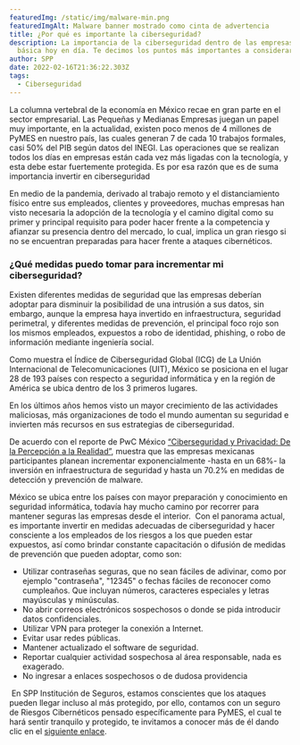 ```yaml
---
featuredImg: /static/img/malware-min.png
featuredImgAlt: Malware banner mostrado como cinta de advertencia
title: ¿Por qué es importante la ciberseguridad?
description: La importancia de la ciberseguridad dentro de las empresas es
  básica hoy en día. Te decimos los puntos más importantes a considerar
author: SPP
date: 2022-02-16T21:36:22.303Z
tags:
  - Ciberseguridad
---
```

La columna vertebral de la economía en México recae en gran parte en el sector empresarial. Las Pequeñas y Medianas Empresas juegan un papel muy importante, en la actualidad, existen poco menos de 4 millones de PyMES en nuestro país, las cuales generan 7 de cada 10 trabajos formales, casi 50% del PIB según datos del INEGI. Las operaciones que se realizan todos los días en empresas están cada vez más ligadas con la tecnología, y esta debe estar fuertemente protegida. Es por esa razón que es de suma importancia invertir en ciberseguridad

En medio de la pandemia, derivado al trabajo remoto y el distanciamiento físico entre sus empleados, clientes y proveedores, muchas empresas han visto necesaria la adopción de la tecnología y el camino digital como su primer y principal requisito para poder hacer frente a la competencia y afianzar su presencia dentro del mercado, lo cual, implica un gran riesgo si no se encuentran preparadas para hacer frente a ataques cibernéticos.

### ¿Qué medidas puedo tomar para incrementar mi ciberseguridad?

Existen diferentes medidas de seguridad que las empresas deberían adoptar para disminuir la posibilidad de una intrusión a sus datos, sin embargo, aunque la empresa haya invertido en infraestructura, seguridad perimetral, y diferentes medidas de prevención, el principal foco rojo son los mismos empleados, expuestos a robo de identidad, phishing, o robo de información mediante ingeniería social.

Como muestra el Índice de Ciberseguridad Global (ICG) de La Unión Internacional de Telecomunicaciones (UIT), México se posiciona en el lugar 28 de 193 países con respecto a seguridad informática y en la región de América se ubica dentro de los 3 primeros lugares.

En los últimos años hemos visto un mayor crecimiento de las actividades maliciosas, más organizaciones de todo el mundo aumentan su seguridad e invierten más recursos en sus estrategias de ciberseguridad.

De acuerdo con el reporte de PwC México [“Ciberseguridad y Privacidad: De la Percepción a la Realidad”](https://www.pwc.com/mx/es/risk-assurance-services/archivo/20170605-pg-flyer-estudio-privacidad.pdf), muestra que las empresas mexicanas participantes planean incrementar exponencialmente -hasta en un 68%- la inversión en infraestructura de seguridad y hasta un 70.2% en medidas de detección y prevención de malware.

México se ubica entre los países con mayor preparación y conocimiento en seguridad informática, todavía hay mucho camino por recorrer para mantener seguras las empresas desde el interior.  Con el panorama actual, es importante invertir en medidas adecuadas de ciberseguridad y hacer consciente a los empleados de los riesgos a los que pueden estar expuestos, así como brindar constante capacitación o difusión de medidas de prevención que pueden adoptar, como son:

* Utilizar contraseñas seguras, que no sean fáciles de adivinar, como por ejemplo "contraseña", "12345" o fechas fáciles de reconocer como cumpleaños. Que incluyan números, caracteres especiales y letras mayúsculas y minúsculas.
* No abrir correos electrónicos sospechosos o donde se pida introducir datos confidenciales.
* Utilizar VPN para proteger la conexión a Internet.
* Evitar usar redes públicas.
* Mantener actualizado el software de seguridad.
* Reportar cualquier actividad sospechosa al área responsable, nada es exagerado.
* No ingresar a enlaces sospechosos o de dudosa providencia

 En SPP Institución de Seguros, estamos conscientes que los ataques pueden llegar incluso al más protegido, por ello, contamos con un seguro de Riesgos Cibernéticos pensado específicamente para PyMES, el cual te hará sentir tranquilo y protegido, te invitamos a conocer más de él dando clic en el [siguiente enlace](https://sppseguros.com.mx/seguros/riesgos-ciberneticos/).[](https://mkt.sppseguros.com.mx/seguros/riesgos-ciberneticos/)
